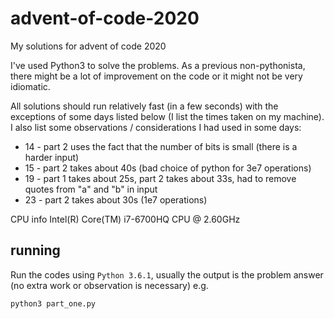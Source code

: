 # advent-of-code-2020
My solutions for advent of code 2020

I've used Python3 to solve the problems. As a previous non-pythonista, there might be a lot of improvement on the code or it might not be very idiomatic.

All solutions should run relatively fast (in a few seconds) with the exceptions of some days listed below (I list the times taken on my machine). I also list some observations / considerations I had used in some days:
- 14 - part 2 uses the fact that the number of bits is small (there is a harder input)
- 15 - part 2 takes about 40s (bad choice of python for 3e7 operations)
- 19 - part 1 takes about 25s, part 2 takes about 33s, had to remove quotes from "a" and "b" in input
- 23 - part 2 takes about 30s (1e7 operations)

CPU info
Intel(R) Core(TM) i7-6700HQ CPU @ 2.60GHz

## running

Run the codes using `Python 3.6.1`, usually the output is the problem answer (no extra work or observation is necessary) e.g.

`python3 part_one.py`
